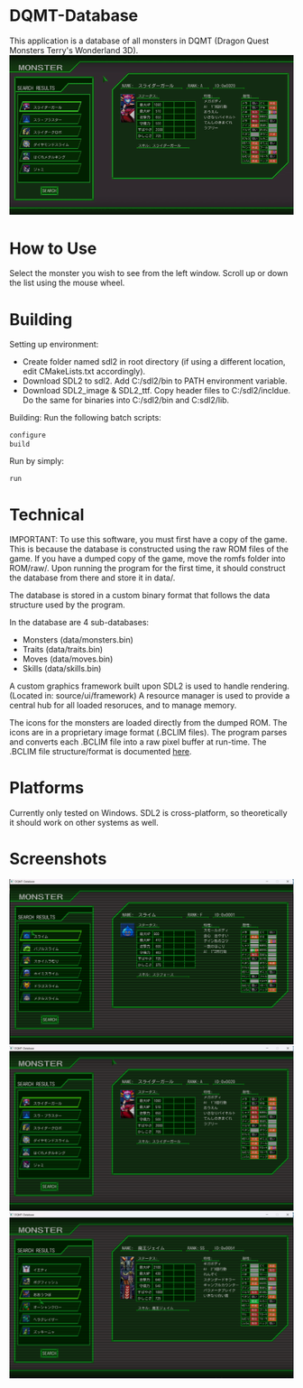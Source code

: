 # DQMT-Database
This application is a database of all monsters in DQMT (Dragon Quest Monsters Terry's Wonderland 3D).
![Alt text](screenshot/demo.gif)

# How to Use
Select the monster you wish to see from the left window.
Scroll up or down the list using the mouse wheel.

# Building
Setting up environment:
- Create folder named sdl2 in root directory (if using a different location, edit CMakeLists.txt accordingly).
- Download SDL2 to sdl2. Add C:/sdl2/bin to PATH environment variable.
- Download SDL2_image & SDL2_ttf. Copy header files to C:/sdl2/incldue. Do the same for binaries into C:/sdl2/bin and C:sdl2/lib.

Building:
Run the following batch scripts:
```
configure
build
```
Run by simply:
```
run
```

# Technical
IMPORTANT: To use this software, you must first have a copy of the game. This is because the database is constructed using the raw ROM files of the game. If you have a dumped copy of the game, move the romfs folder into ROM/raw/. Upon running the program for the first time, it should construct the database from there and store it in data/.

The database is stored in a custom binary format that follows the data structure used by the program.

In the database are 4 sub-databases:
- Monsters (data/monsters.bin)
- Traits (data/traits.bin)
- Moves (data/moves.bin)
- Skills (data/skills.bin)

A custom graphics framework built upon SDL2 is used to handle rendering. (Located in: source/ui/framework)
A resource manager is used to provide a central hub for all loaded resoruces, and to manage memory.

The icons for the monsters are loaded directly from the dumped ROM. The icons are in a proprietary image format (.BCLIM files). The program parses and converts each .BCLIM file into a raw pixel buffer at run-time. The .BCLIM file structure/format is documented [here](https://github.com/sebeid4556/Documentation---DQMT-File-Formats/blob/main/Documentation%20-%20DQMT%20File%20Formats.pdf).

# Platforms
Currently only tested on Windows. SDL2 is cross-platform, so theoretically it should work on other systems as well.

# Screenshots
![Alt text](screenshot/small.png)
![Alt text](screenshot/mega.png)
![Alt text](screenshot/giga.png)